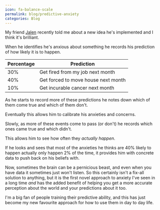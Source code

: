 ```yaml
---
icon: fa-balance-scale
permalink: blog/predictive-anxiety
categories: Blog
---
```


My friend [Jalen](https://mailchi.mp/1b5ae070c8e2/jalensblogmail) recently told me about a new idea he's implemented and I think it's brilliant.

When he identifies he's anxious about something he records his prediction of how likely it is to happen.

| Percentage | Prediction                          |
| ---------- | ----------------------------------- |
| 30%        | Get fired from my job next month    |
| 40%        | Get forced to move house next month |
| 10%        | Get incurable cancer next month     |

As he starts to record more of these predictions he notes down which of them come true and which of them don't.

Eventually this allows him to calibrate his anxieties and concerns.

Slowly, as more of these events come to pass (or don't) he records which ones came true and which didn't.

This allows him to see how often they _actually happen_.

If he looks and sees that most of the anxieties he thinks are 40% likely to happen actually only happen 2% of the time, it provides him with concrete data to push back on his beliefs with.

Now, sometimes the brain can be a pernicious beast, and even when you have data it sometimes just won't listen. So this certainly isn't a fix-all solution to anything, but it is the first novel approach to anxiety I've seen in a long time _and_ has the added benefit of helping you get a more accurate perception about the world and your predictions about it too.

I'm a big fan of people training their predictive ability, and this has just become my new favourite approach for how to use them in day to day life.
